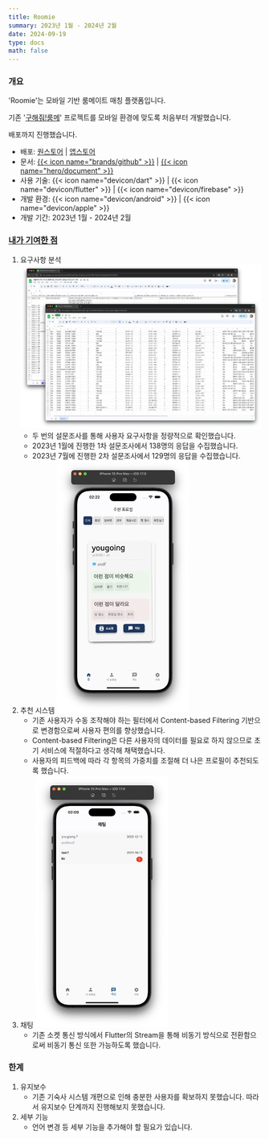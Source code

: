 ```yaml
---
title: Roomie
summary: 2023년 1월 - 2024년 2월
date: 2024-09-19
type: docs
math: false
---
```


### 개요

'Roomie'는 모바일 기반 룸메이트 매칭 플랫폼입니다.

기존 '[구해줘!룸메](/projects/findRoommate)' 프로젝트를 모바일 환경에 맞도록 처음부터 개발했습니다.

배포까지 진행했습니다.

- 배포: [원스토어](https://m.onestore.co.kr/mobilepoc/apps/appsDetail.omp?prodId=0000774374) | [앱스토어](https://apps.apple.com/us/app/roomie/id6477328689)
- 문서: [{{< icon name="brands/github" >}}](https://github.com/rkdbq/Roomie-v2) | [{{< icon name="hero/document" >}}](Roomie.pdf)
- 사용 기술: {{< icon name="devicon/dart" >}} | {{< icon name="devicon/flutter" >}} | {{< icon name="devicon/firebase" >}}
- 개발 환경: {{< icon name="devicon/android" >}} | {{< icon name="devicon/apple" >}}
- 개발 기간: 2023년 1월 - 2024년 2월

### <u>내가 기여한 점</u>

1. 요구사항 분석
    ![screen reader text](설문조사.png)
    - 두 번의 설문조사를 통해 사용자 요구사항을 정량적으로 확인했습니다.
    - 2023년 1월에 진행한 1차 설문조사에서 138명의 응답을 수집했습니다.
    - 2023년 7월에 진행한 2차 설문조사에서 129명의 응답을 수집했습니다.
2. 추천 시스템
    ![screen reader text](추천시스템.png)
    - 기존 사용자가 수동 조작해야 하는 필터에서 Content-based Filtering 기반으로 변경함으로써 사용자 편의를 향상했습니다.
    - Content-based Filtering은 다른 사용자의 데이터를 필요로 하지 않으므로 초기 서비스에 적절하다고 생각해 채택했습니다.
    - 사용자의 피드백에 따라 각 항목의 가중치를 조절해 더 나은 프로필이 추천되도록 했습니다.
3. 채팅
    ![screen reader text](채팅.png)
    - 기존 소켓 통신 방식에서 Flutter의 Stream을 통해 비동기 방식으로 전환함으로써 비동기 통신 또한 가능하도록 했습니다.

### 한계

1. 유지보수
    - 기존 기숙사 시스템 개편으로 인해 충분한 사용자를 확보하지 못했습니다. 따라서 유지보수 단계까지 진행해보지 못했습니다.
2. 세부 기능
    - 언어 변경 등 세부 기능을 추가해야 할 필요가 있습니다.